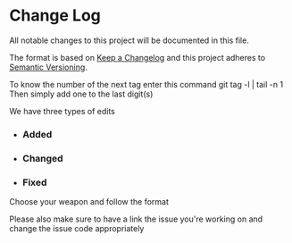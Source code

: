 # Change Log
All notable changes to this project will be documented in this file.
 
The format is based on [Keep a Changelog](http://keepachangelog.com/)
and this project adheres to [Semantic Versioning](http://semver.org/).

To know the number of the next tag enter this command
git tag -l | tail -n 1
Then simply add one to the last digit(s)

We have three types of edits
 - ### Added
 - ### Changed
 - ### Fixed
Choose your weapon and follow the format

Please also make sure to have a link the issue you're working on and
change the issue code appropriately